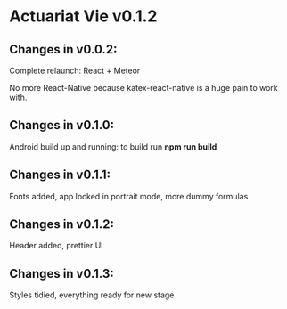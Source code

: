 # Actuariat Vie v0.1.2

## Changes in v0.0.2:

Complete relaunch: React + Meteor

No more React-Native because katex-react-native is a huge pain to work with.

## Changes in v0.1.0:

Android build up and running: to build run **npm run build**

## Changes in v0.1.1:

Fonts added, app locked in portrait mode, more dummy formulas

## Changes in v0.1.2:

Header added, prettier UI

## Changes in v0.1.3:

Styles tidied, everything ready for new stage
